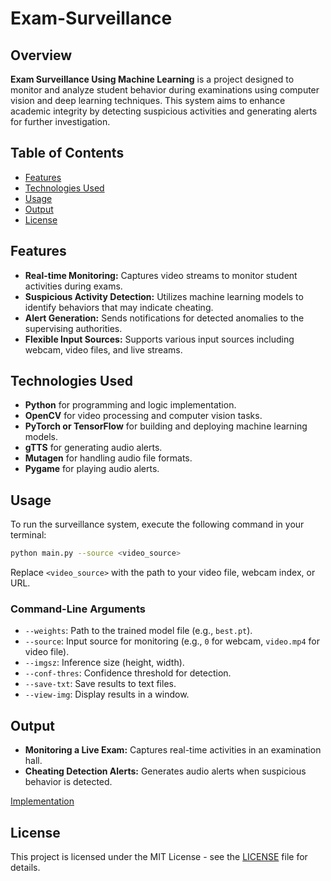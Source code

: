 # Exam-Surveillance

## Overview

**Exam Surveillance Using Machine Learning** is a project designed to monitor and analyze student behavior during examinations using computer vision and deep learning techniques. This system aims to enhance academic integrity by detecting suspicious activities and generating alerts for further investigation.

## Table of Contents

- [Features](#features)
- [Technologies Used](#technologies-used)
- [Usage](#usage)
- [Output](#output)
- [License](#license)

## Features

- **Real-time Monitoring:** Captures video streams to monitor student activities during exams.
- **Suspicious Activity Detection:** Utilizes machine learning models to identify behaviors that may indicate cheating.
- **Alert Generation:** Sends notifications for detected anomalies to the supervising authorities.
- **Flexible Input Sources:** Supports various input sources including webcam, video files, and live streams.

## Technologies Used

- **Python** for programming and logic implementation.
- **OpenCV** for video processing and computer vision tasks.
- **PyTorch or TensorFlow** for building and deploying machine learning models.
- **gTTS** for generating audio alerts.
- **Mutagen** for handling audio file formats.
- **Pygame** for playing audio alerts.


## Usage

To run the surveillance system, execute the following command in your terminal:
```bash
python main.py --source <video_source>
```
Replace `<video_source>` with the path to your video file, webcam index, or URL.

### Command-Line Arguments

- `--weights`: Path to the trained model file (e.g., `best.pt`).
- `--source`: Input source for monitoring (e.g., `0` for webcam, `video.mp4` for video file).
- `--imgsz`: Inference size (height, width).
- `--conf-thres`: Confidence threshold for detection.
- `--save-txt`: Save results to text files.
- `--view-img`: Display results in a window.

## Output

- **Monitoring a Live Exam:** Captures real-time activities in an examination hall.
- **Cheating Detection Alerts:** Generates audio alerts when suspicious behavior is detected.

[Implementation]()

## License

This project is licensed under the MIT License - see the [LICENSE](LICENSE) file for details.

